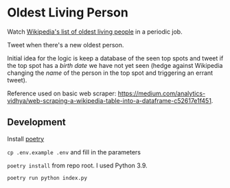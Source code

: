 # Oldest Living Person

Watch [Wikipedia's list of oldest living people](https://en.wikipedia.org/wiki/List_of_the_oldest_living_people) in a periodic job.

Tweet when there's a new oldest person.

Initial idea for the logic is keep a database of the seen top spots and tweet if the top spot has a *birth date* we have not yet seen (hedge against Wikipedia changing the *name* of the person in the top spot and triggering an errant tweet).

Reference used on basic web scraper: https://medium.com/analytics-vidhya/web-scraping-a-wikipedia-table-into-a-dataframe-c52617e1f451.

## Development

Install [poetry](https://python-poetry.org/docs/#installation)

`cp .env.example .env` and fill in the parameters

`poetry install` from repo root. I used Python 3.9.

`poetry run python index.py`
